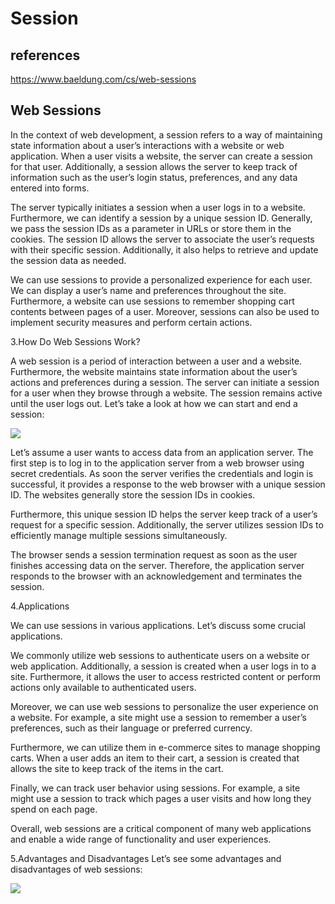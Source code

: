 # Session

## references

<https://www.baeldung.com/cs/web-sessions>

## Web Sessions

In the context of web development, a session refers to a way of maintaining state information about a user’s interactions with a website or web application. When a user visits a website, the server can create a session for that user. Additionally, a session allows the server to keep track of information such as the user’s login status, preferences, and any data entered into forms.

The server typically initiates a session when a user logs in to a website. Furthermore, we can identify a session by a unique session ID. Generally, we pass the session IDs as a parameter in URLs or store them in the cookies. The session ID allows the server to associate the user’s requests with their specific session. Additionally, it also helps to retrieve and update the session data as needed.

We can use sessions to provide a personalized experience for each user. We can display a user’s name and preferences throughout the site. Furthermore, a website can use sessions to remember shopping cart contents between pages of a user. Moreover, sessions can also be used to implement security measures and perform certain actions.

3.How Do Web Sessions Work?

A web session is a period of interaction between a user and a website. Furthermore, the website maintains state information about the user’s actions and preferences during a session. The server can initiate a session for a user when they browse through a website. The session remains active until the user logs out. Let’s take a look at how we can start and end a session:

![](https://www.baeldung.com/wp-content/uploads/sites/4/2023/04/Working_of_Session.png)

Let’s assume a user wants to access data from an application server. The first step is to log in to the application server from a web browser using secret credentials. As soon the server verifies the credentials and login is successful, it provides a response to the web browser with a unique session ID. The websites generally store the session IDs in cookies.

Furthermore, this unique session ID helps the server keep track of a user’s request for a specific session. Additionally, the server utilizes session IDs to efficiently manage multiple sessions simultaneously.

The browser sends a session termination request as soon as the user finishes accessing data on the server. Therefore, the application server responds to the browser with an acknowledgement and terminates the session.

4.Applications

We can use sessions in various applications. Let’s discuss some crucial applications.

We commonly utilize web sessions to authenticate users on a website or web application. Additionally, a session is created when a user logs in to a site. Furthermore, it allows the user to access restricted content or perform actions only available to authenticated users.

Moreover, we can use web sessions to personalize the user experience on a website. For example, a site might use a session to remember a user’s preferences, such as their language or preferred currency.

Furthermore, we can utilize them in e-commerce sites to manage shopping carts. When a user adds an item to their cart, a session is created that allows the site to keep track of the items in the cart.

Finally, we can track user behavior using sessions. For example, a site might use a session to track which pages a user visits and how long they spend on each page.

Overall, web sessions are a critical component of many web applications and enable a wide range of functionality and user experiences.

5.Advantages and Disadvantages
Let’s see some advantages and disadvantages of web sessions:

![](https://www.baeldung.com/wp-content/ql-cache/quicklatex.com-d08f211f118bd62765f8a7fbcdff4119_l3.svg)
